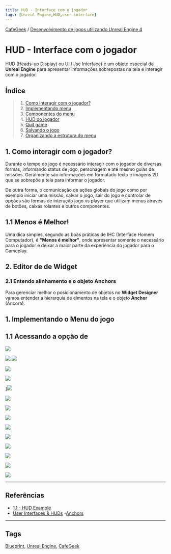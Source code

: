 ```yaml
---
title: HUD - Interface com o jogador
tags: [Unreal Engine,HUD,user interface]
---
```


[CafeGeek](https://myerco.github.io/unreal-engine)  / [Desenvolvimento de jogos utilizando Unreal Engine 4](https://myerco.github.io/unreal-engine/ue4_blueprint/index.html)

# HUD - Interface com o jogador
HUD (Heads-up Display) ou UI (Use Interface) é um objeto especial da **Unreal Engine** para apresentar informações sobrepostas na tela e interagir com o jogador.

## Índice
>1. [Como interagir com o jogador?](#1)
>1. [Implementando menu](#1)
>1. [Componentes do menu](#1)
>1. [HUD do jogador](#1)
>1. [Quit game](#1)
>1. [Salvando o jogo](#1)
>1. [Organizando a estrutura do menu](#1)

<a name="1"></a>
## 1. Como interagir com o jogador?
Durante o tempo do jogo é necessário interagir com o jogador de diversas formas, informando status de jogo, personagem e até mesmo guias de missões. Geralmente são informações em formatado texto e imagens 2D que se sobrepõe a tela para informar o jogador.       

De outra forma, o comunicação de ações globais do jogo como por exemplo iniciar uma missão, salvar o jogo, sair do jogo e controlar de opções são formas de interação jogo vs player que utilizam menus através de botões, caixas rolantes e outros componentes.

<a name="11"></a>
## 1.1 Menos é Melhor!
Uma dica simples, segundo as boas práticas de IHC (Interface Homem Computador), é **"Menos é melhor"**, onde apresentar somente o necessário para o jogador e deixar a maior parte da experiência do jogador para o Gameplay.

<a name="2"></a>
## 2. Editor de de Widget

### 2.1 Entendo alinhamento e o objeto Anchors
Para gerenciar melhor o posicionamento de objetos no **Widget Designer** vamos entender a hierarquia de elmentos na tela e o objeto **Anchor** (Âncora).

<a name="2"></a>
## 1. Implementando o Menu do jogo

## 1.1 Acessando a opção de
![](../imagens/hud/blueprint_hud_menu.jpg)

![](../imagens/hud/blueprint_anchor_alinhamento.jpg)
![](../imagens/hud/blueprint_anchor_alinhamento_position.jpg)

![](../imagens/hud/blueprint_anchor_alinhamento_separado.jpg)

![](../imagens/hud/blueprint_anchor_alinhamento_offset.jpg)

]![](../imagens/hud/blueprint_grid_panel.jpg)

![](../imagens/hud/blueprint_horizontal_box.jpg)

![](../imagens/hud/blueprint_horizontal_box_fill.jpg)

![](../imagens/hud/blueprint_hud_designer.jpg)

![](../imagens/hud/blueprint_hud_hierarquia.jpg)

![](../imagens/hud/blueprint_hud_vertical_box.jpg)

![](../imagens/hud/blueprint_empty_level.jpg)

![](../imagens/hud/blueprint_hud_event_construct.jpg)

![](../imagens/hud/blueprint_hud_open_level.jpg)

![](../imagens/hud/blueprint_hud_quit_game.jpg)

***
## Referências
- [1.1 - HUD Example](https://docs.unrealengine.com/en-US/Resources/ContentExamples/Blueprints_HUD/1_1/index.html)
- [User Interfaces & HUDs](https://docs.unrealengine.com/en-US/InteractiveExperiences/Framework/UIAndHUD/index.html)
-[Anchors](https://docs.unrealengine.com/en-US/InteractiveExperiences/UMG/UserGuide/Anchors/index.html)

***
## Tags
[Blueprint](https://myerco.github.io/unreal-engine/ue4_blueprint/blueprint.html), [Unreal Engine](https://myerco.github.io/unreal-engine/ue4_blueprint/index.html), [CafeGeek](https://myerco.github.io/unreal-engine/)
